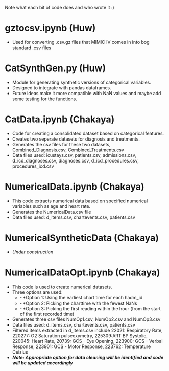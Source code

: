 Note what each bit of code does and who wrote it :)

# gztocsv.ipynb (Huw)
- Used for converting .csv.gz files that MIMIC IV comes in into bog standard .csv files

# CatSynthGen.py (Huw)
- Module for generating synthetic versions of categorical variables.
- Designed to integrate with pandas dataframes.
- Future ideas make it more compatible with NaN values and maybe add some testing for the functions.

# CatData.ipynb (Chakaya)
- Code for creating a consolidated dataset based on categorical features.
- Creates two seperate datasets for diagnosis and treatments.
- Generates the csv files for these two datasets, Combined_Diagnosis.csv, Combined_Treatments.csv
- Data files used: icustays.csv, patients.csv, admissions.csv, d_icd_diagnoses.csv, diagnoses.csv, d_icd_procedures.csv, procedures_icd.csv

# NumericalData.ipynb (Chakaya)
- This code extracts numerical data based on specified numerical variables such as age and heart rate.
- Generates the NumericalData.csv file
- Data files used: d_items.csv, chartevents.csv, patients.csv

# NumericalSyntheticData (Chakaya)
- _Under construction_

# NumericalDataOpt.ipynb (Chakaya)
- This code is used to create numerical datasets.
- Three options are used:
  - ⋅⋅*Option 1: Using the earliest chart time for each hadm_id
  - ⋅⋅*Option 2: Picking the charttime with the fewest NaNs
  - ⋅⋅*Option 3: Picking the first reading within the hour (from the start of the first recorded time)
- Generates three csv files NumOp1.csv, NumOp2.csv and NumOp3.csv
- Data files used: d_items.csv, chartevents.csv, patients.csv
- Filtered items extracted in d_items.csv include 22021: Respiratory Rate, 220277: O2 Saturation pulseoxymetry, 225309:ART BP Systolic, 220045: Heart Rate, 20739: GCS - Eye Opening, 223900: GCS - Verbal Response, 223901: GCS - Motor Response, 223762: Temperature Celsius
- **_Note: Appropriate option for data cleaning will be identified and code will be updated accordingly_**	
  
